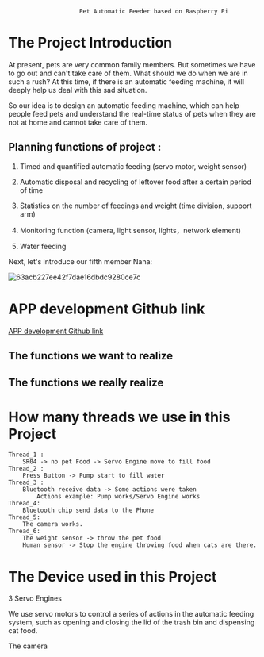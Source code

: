                         Pet Automatic Feeder based on Raspberry Pi 


# The Project Introduction

At present, pets are very common family members. But sometimes we have to go out and can't take care of them. What should we do when we are in such a rush? At this time, if there is an automatic feeding machine, it will deeply help us deal with this sad situation. 

So our idea is to design an automatic feeding machine, which can help people feed pets and understand the real-time status of pets when they are not at home and cannot take care of them. 

## Planning functions of project :
1. Timed and quantified automatic feeding (servo motor, weight sensor) 

2. Automatic disposal and recycling of leftover food after a certain period of time 

3. Statistics on the number of feedings and weight  (time division, support arm)

4. Monitoring function (camera, light sensor, lights，network element)

5. Water feeding 



Next, let's introduce our fifth member Nana:

![63acb227ee42f7dae16dbdc9280ce7c](https://user-images.githubusercontent.com/123122528/214158524-02986317-cb96-4dc8-90a6-3feb8eb39e0c.jpg)

# APP development Github link
[APP development Github link](https://github.com/Zexuan2815250/Pet-Automatic-Feeder-APP)

## The functions we want to realize


## The functions we really realize


# How many threads we use in this Project

~~~text
Thread_1 :
	SR04 -> no pet Food -> Servo Engine move to fill food
Thread_2 :
	Press Button -> Pump start to fill water
Thread_3 : 
	Bluetooth receive data -> Some actions were taken
		Actions example: Pump works/Servo Engine works
Thread_4:
	Bluetooth chip send data to the Phone
Thread_5:
	The camera works.
Thread_6:
	The weight sensor -> throw the pet food
	Human sensor -> Stop the engine throwing food when cats are there.
~~~


# The Device used in this Project

3 Servo Engines

We use servo motors to control a series of actions in the automatic feeding system, such as opening and closing the lid of the trash bin and dispensing cat food.

The camera


